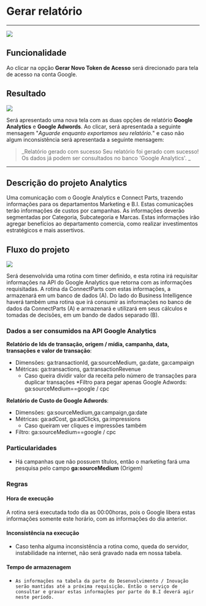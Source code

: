 # Gerar relatório

---

![](http://developers.connectparts.com.br/imagens/analytics01.png)

## Funcionalidade

Ao clicar na opção **Gerar Novo Token de Acesso** será direcionado para tela de acesso na conta Google.

## Resultado

![](http://developers.connectparts.com.br/imagens/analytics02.png)

Será apresentado uma nova tela com as duas opções de relatório **Google Analytics** e **Google Adwords**. Ao clicar, será apresentada a seguinte mensagem "_Aguarde enquanto exportamos seu relatório._" e caso não algum inconsistência será apresentada a seguinte mensagem:

> _Relatório gerado com sucesso
Seu relatório foi gerado com sucesso! Os dados já podem ser consultados no banco 'Google Analytics'. _

---

## Descrição do projeto Analytics

Uma comunicação com o Google Analytics e Connect Parts, trazendo informações para os departamentos Marketing e B.I. Estas comunicações terão informações de custos por campanhas. As informações deverão segmentadas por Categoria, Subcategoria e Marcas. Estas informações irão agregar benefícios ao departamento comercia, como realizar investimentos estratégicos e mais assertivos.


## Fluxo do projeto

![](http://developers.connectparts.com.br/imagens/fluxoMktAnalytics.png)

Será desenvolvida uma rotina com timer definido, e esta rotina irá requisitar informações na API do Google Analytics que retorna
com as informações requisitadas. A rotina da ConnectParts com estas informações, a armazenará em um banco de dados (A). Do
lado do Business Intelligence haverá também uma rotina que irá consumir as informações no banco de dados da ConnectParts (A) e
armazenará e utilizará em seus cálculos e tomadas de decisões, em um bando de dados separado (B). 

### Dados a ser consumidos na API Google Analytics

**Relatório de Ids de transação, origem / mídia, campanha, data, transações e valor de transação**:

* Dimensões: ga:transactionId, ga:sourceMedium, ga:date, ga:campaign
* Métricas: ga:transactions, ga:transactionRevenue
    * Caso queira dividir valor da receita pelo número de transações para duplicar transações
*Filtro para pegar apenas Google Adwords: ga:sourceMedium==google / cpc


**Relatório de Custo de Google Adwords**:

* Dimensões: ga:sourceMedium,ga:campaign,ga:date
* Métricas: ga:adCost, ga:adClicks, ga:impressions
    * Caso queiram ver cliques e impressões também
* Filtro: ga:sourceMedium==google / cpc

### Particularidades

* Há campanhas que não possuem títulos, então o marketing fará uma pesquisa pelo campo **ga:sourceMedium** (Origem)

### Regras

#### Hora de execução

A rotina será executada todo dia as 00:00horas, pois o Google libera estas informações somente este horário, com as informações do dia anterior.

#### Inconsistência na execução

* Caso tenha alguma inconsistência a rotina como, queda do servidor, instabilidade na internet, não será gravado nada em
nossa tabela.

#### Tempo de armazenagem

*     As informações na tabela da parte do Desenvolvimento / Inovação serão mantidas até a próxima requisição. Então o serviço de consultar e gravar estas informações por parte do B.I deverá agir neste período.